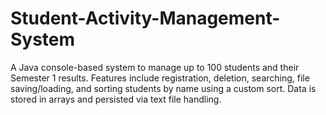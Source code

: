 # Student-Activity-Management-System
A Java console-based system to manage up to 100 students and their Semester 1 results. Features include registration, deletion, searching, file saving/loading, and sorting students by name using a custom sort. Data is stored in arrays and persisted via text file handling.
